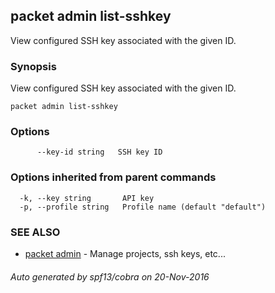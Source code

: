 ## packet admin list-sshkey

View configured SSH key associated with the given ID.

### Synopsis


View configured SSH key associated with the given ID.

```
packet admin list-sshkey
```

### Options

```
      --key-id string   SSH key ID
```

### Options inherited from parent commands

```
  -k, --key string       API key
  -p, --profile string   Profile name (default "default")
```

### SEE ALSO
* [packet admin](packet_admin.md)	 - Manage projects, ssh keys, etc...

###### Auto generated by spf13/cobra on 20-Nov-2016
